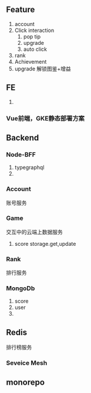 ## Feature

1. account
2. Click interaction
   1. pop tip
   2. upgrade
   3. auto click
3. rank
4. Achievement
5. upgrade 解锁图鉴+增益

## FE
1. 

### Vue前端，GKE静态部署方案

## Backend

### Node-BFF
1. typegraphql
2. 

### Account

账号服务

### Game

交互中的云端上数据服务
1. score storage.get,update

### Rank

排行服务

### MongoDb
1. score
2. user
3. 

## Redis

排行榜服务

### Seveice Mesh

## monorepo

